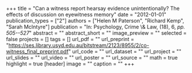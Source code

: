 +++
title = "Can a witness report hearsay evidence unintentionally? The effects of discussion on eyewitness memory"
date = "2012-01-01"
publication_types = ["2"]
authors = ["Helen M Paterson", "Richard Kemp", "Sarah McIntyre"]
publication = "In: Psychology, Crime \\& Law, (18), 6, _pp. 505--527_"
abstract = ""
abstract_short = ""
image_preview = ""
selected = false
projects = []
tags = []
url_pdf = ""
url_preprint = "https://ses.library.usyd.edu.au/bitstream/2123/8955/2/co-witness_final_preprint.pdf"
url_code = ""
url_dataset = ""
url_project = ""
url_slides = ""
url_video = ""
url_poster = ""
url_source = ""
math = true
highlight = true
[header]
image = ""
caption = ""
+++
